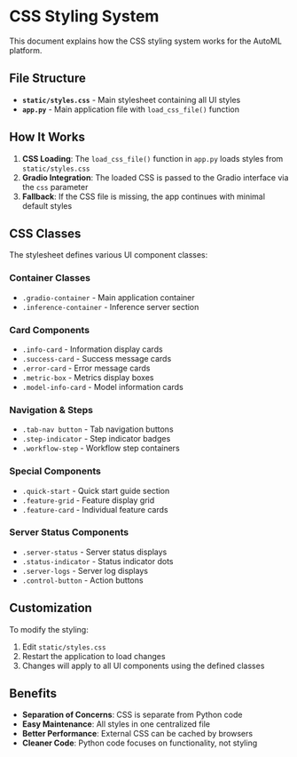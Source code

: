 # CSS Styling System

This document explains how the CSS styling system works for the AutoML platform.

## File Structure

- **`static/styles.css`** - Main stylesheet containing all UI styles
- **`app.py`** - Main application file with `load_css_file()` function

## How It Works

1. **CSS Loading**: The `load_css_file()` function in `app.py` loads styles from `static/styles.css`
2. **Gradio Integration**: The loaded CSS is passed to the Gradio interface via the `css` parameter
3. **Fallback**: If the CSS file is missing, the app continues with minimal default styles

## CSS Classes

The stylesheet defines various UI component classes:

### Container Classes
- `.gradio-container` - Main application container
- `.inference-container` - Inference server section

### Card Components
- `.info-card` - Information display cards
- `.success-card` - Success message cards
- `.error-card` - Error message cards
- `.metric-box` - Metrics display boxes
- `.model-info-card` - Model information cards

### Navigation & Steps
- `.tab-nav button` - Tab navigation buttons
- `.step-indicator` - Step indicator badges
- `.workflow-step` - Workflow step containers

### Special Components
- `.quick-start` - Quick start guide section
- `.feature-grid` - Feature display grid
- `.feature-card` - Individual feature cards

### Server Status Components
- `.server-status` - Server status displays
- `.status-indicator` - Status indicator dots
- `.server-logs` - Server log displays
- `.control-button` - Action buttons

## Customization

To modify the styling:

1. Edit `static/styles.css` 
2. Restart the application to load changes
3. Changes will apply to all UI components using the defined classes

## Benefits

- **Separation of Concerns**: CSS is separate from Python code
- **Easy Maintenance**: All styles in one centralized file
- **Better Performance**: External CSS can be cached by browsers
- **Cleaner Code**: Python code focuses on functionality, not styling
